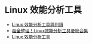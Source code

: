 # Linux 效能分析工具

- [Linux 效能分析工具與判讀](https://www.qa-knowhow.com/?p=1591)
- [超全整理！Linux效能分析工具彙總合集](https://www.itread01.com/p/132098.html)
- [Linux 效能分析工具](https://hackmd.io/@Ji0m0/rJvp3iSTX?type=view)
